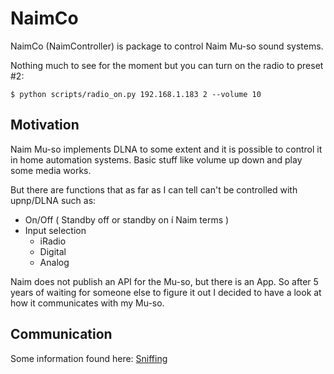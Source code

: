 # NaimCo
NaimCo (NaimController)  is package to control Naim Mu-so sound systems.

Nothing much to see for the moment but you can turn on the radio to preset #2:
```
$ python scripts/radio_on.py 192.168.1.183 2 --volume 10
```

## Motivation
Naim Mu-so implements DLNA to some extent and it is possible to control it in home automation systems. 
Basic stuff like volume up down and play some media works.

But there are functions that as far as I can tell can't be controlled with upnp/DLNA such as:
- On/Off ( Standby off or standby on í Naim terms )
- Input selection 
    - iRadio
    - Digital
    - Analog


Naim does not publish an API for the Mu-so, but there is an App. So after 5 years of waiting for someone else to figure it out I decided to have a look at how it communicates with my Mu-so.

## Communication
Some information found here: [Sniffing](api_sniffing/sniffing.md)


